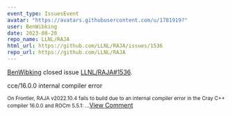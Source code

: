 ```yaml
---
event_type: IssuesEvent
avatar: "https://avatars.githubusercontent.com/u/1781919?"
user: BenWibking
date: 2023-08-20
repo_name: LLNL/RAJA
html_url: https://github.com/LLNL/RAJA/issues/1536
repo_url: https://github.com/LLNL/RAJA
---
```


<a href='https://github.com/BenWibking' target='_blank'>BenWibking</a> closed issue <a href='https://github.com/LLNL/RAJA/issues/1536' target='_blank'>LLNL/RAJA#1536</a>.

<p>cce/16.0.0 internal compiler error</p><small>On Frontier, RAJA v2022.10.4 fails to build due to an internal compiler error in the Cray C++ compiler 16.0.0 and ROCm 5.5.1:...</small><a href='https://github.com/LLNL/RAJA/issues/1536' target='_blank'>View Comment</a>